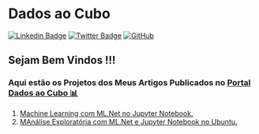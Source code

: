 # Dados ao Cubo

[![Linkedin Badge](https://img.shields.io/badge/-LinkedIn-blue?style=flat-square&logo=Linkedin&logoColor=white&link=https://www.linkedin.com/in/davi-ramos/)](https://www.linkedin.com/in/davi-ramos/)
[![Twitter Badge](https://img.shields.io/badge/-Twitter-1DA1F2?style=flat-square&logo=Twitter&logoColor=white&link=https://twitter.com/Daviinfo/)](https://twitter.com/Daviinfo/)
<a href="https://github.com/DaviRamos"><img src="https://img.shields.io/github/followers/DaviRamos.svg?label=GitHub&style=social" alt="GitHub"></a>

## Sejam Bem Vindos !!!

### Aqui estão os Projetos dos Meus Artigos Publicados no <a href="https://dadosaocubo.com/author/dramos/" target="_blank">**Portal Dados ao Cubo 📊**</a>

1. <a href="https://dadosaocubo.com/machine-learning-com-ml-net-no-jupyter-notebook/" target="_blank">Machine Learning com ML.Net no Jupyter Notebook.</a>
2. <a href="https://dadosaocubo.com/analise-exploratoria-com-ml-net-e-jupyter-notebook-no-ubuntu/" target="_blank">MAnálise Exploratória com ML.Net e Jupyter Notebook no Ubuntu.</a>
